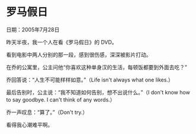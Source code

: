 # 罗马假日

日期：2005年7月28日

昨天半夜，我一个人在看《罗马假日》的 DVD。

看到电影中两人分别的那一段，感到很伤感，深深被影片打动。

在乔的公寓里，公主问他“你喜欢这种单身汉的生活，每顿饭都要到外面去吃？”

乔回答说：“人生不可能样样如意。”（Life isn't always what one likes.）

最后告别时，公主说：“我不知道如何告别，想不出说什么。”（I don't know how to say goodbye. I can't think of any words.）

乔一声叹息：“算了。”（Don't try.）

看得我心潮难平啊。

